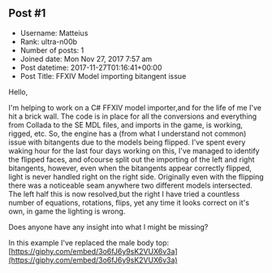 ## Post #1
- Username: Matteius
- Rank: ultra-n00b
- Number of posts: 1
- Joined date: Mon Nov 27, 2017 7:57 am
- Post datetime: 2017-11-27T01:16:41+00:00
- Post Title: FFXIV Model importing bitangent issue

Hello,

I'm helping to work on a C# FFXIV model importer,and for the life of me I've hit a brick wall. The code is in place for all the conversions and everything from Collada to the SE MDL files, and imports in the game, is working, rigged, etc. So, the engine has a (from what I understand not common) issue with bitangents due to the models being flipped. I've spent every waking hour for the last four days working on this, I've managed to identify the flipped faces,  and ofcourse split out the importing of the left and right bitangents, however, even when the bitangents appear correctly flipped, light is never handled right on the right side. Originally even with the flipping there was a noticeable seam anywhere two different models intersected. The left half this is now resolved,but the right I have tried a countless number of equations, rotations, flips, yet any time it looks correct on it's own, in game the lighting is wrong.

Does anyone have any insight into what I might be missing?

In this example I've replaced the male body top:
[https://giphy.com/embed/3o6fJ6y9sK2VUX6v3a](https://giphy.com/embed/3o6fJ6y9sK2VUX6v3a)
